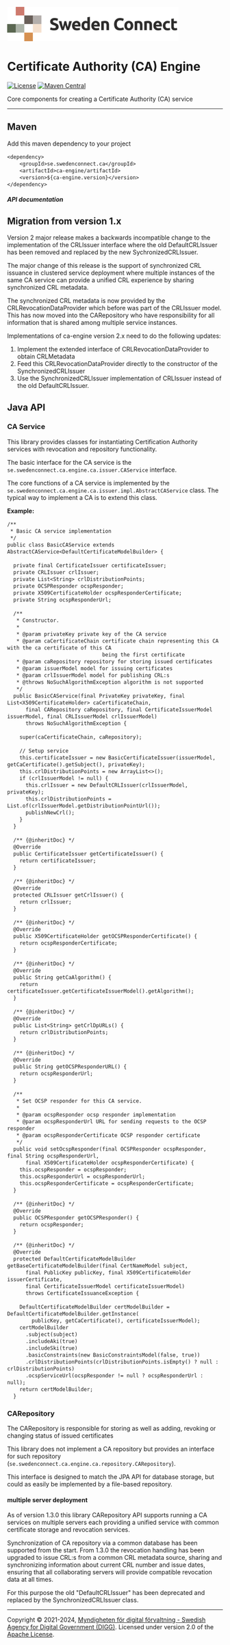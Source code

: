 ![Logo](https://raw.githubusercontent.com/swedenconnect/technical-framework/master/img/sweden-connect.png)

# Certificate Authority (CA) Engine

[![License](https://img.shields.io/badge/License-Apache%202.0-blue.svg)](https://opensource.org/licenses/Apache-2.0) [![Maven Central](https://maven-badges.herokuapp.com/maven-central/se.swedenconnect.ca/ca-engine/badge.svg)](https://maven-badges.herokuapp.com/maven-central/se.swedenconnect.ca/ca-engine)

Core components for creating a Certificate Authority (CA) service

---

## Maven

Add this maven dependency to your project

```
<dependency>
    <groupId>se.swedenconnect.ca</groupId>
    <artifactId>ca-engine/artifactId>
    <version>${ca-engine.version}</version>
</dependency>
```

##### API documentation

## Migration from version 1.x

Version 2 major release makes a backwards incompatible change to the implementation of the CRLIssuer interface where the old
DefaultCRLIssuer has been removed and replaced by the new SychronizedCRLIssuer. 

The major change of this release is the support of synchronized CRL issuance in clustered service deployment where multiple
instances of the same CA service can provide a unified CRL experience by sharing synchronized CRL metadata.

The synchronized CRL metadata is now provided by the CRLRevocationDataProvider which before was part of the 
CRLIssuer model. This has now moved into the CARepository who have responsibility for all information that
is shared among multiple service instances.

Implementations of ca-engine version 2.x need to do the following updates:

1) Implement the extended interface of CRLRevocationDataProvider to obtain CRLMetadata
2) Feed this CRLRevocationDataProvider directly to the constructor of the SynchronizedCRLIssuer
3) Use the SynchronizedCRLIssuer implementation of CRLIssuer instead of the old DefaultCRLIssuer.


## Java API

### CA Service
This library provides classes for instantiating Certification Authority services with revocation and repository functionality.

The basic interface for the CA service is the `se.swedenconnect.ca.engine.ca.issuer.CAService` interface.

The core functions of a CA service is implemented by the `se.swedenconnect.ca.engine.ca.issuer.impl.AbstractCAService` class. 
The typical way to implement a CA is to extend this class.

**Example:**
```
/**
 * Basic CA service implementation
 */
public class BasicCAService extends AbstractCAService<DefaultCertificateModelBuilder> {

  private final CertificateIssuer certificateIssuer;
  private CRLIssuer crlIssuer;
  private List<String> crlDistributionPoints;
  private OCSPResponder ocspResponder;
  private X509CertificateHolder ocspResponderCertificate;
  private String ocspResponderUrl;

  /**
   * Constructor.
   *
   * @param privateKey private key of the CA service
   * @param caCertificateChain certificate chain representing this CA with the ca certificate of this CA 
                               being the first certificate
   * @param caRepository repository for storing issued certificates
   * @param issuerModel model for issuing certificates
   * @param crlIssuerModel model for publishing CRL:s
   * @throws NoSuchAlgorithmException algorithm is not supported
   */
  public BasicCAService(final PrivateKey privateKey, final List<X509CertificateHolder> caCertificateChain,
      final CARepository caRepository, final CertificateIssuerModel issuerModel, final CRLIssuerModel crlIssuerModel)
      throws NoSuchAlgorithmException {
      
    super(caCertificateChain, caRepository);

    // Setup service
    this.certificateIssuer = new BasicCertificateIssuer(issuerModel, getCaCertificate().getSubject(), privateKey);
    this.crlDistributionPoints = new ArrayList<>();
    if (crlIssuerModel != null) {
      this.crlIssuer = new DefaultCRLIssuer(crlIssuerModel, privateKey);
      this.crlDistributionPoints = List.of(crlIssuerModel.getDistributionPointUrl());
      publishNewCrl();
    }
  }

  /** {@inheritDoc} */
  @Override 
  public CertificateIssuer getCertificateIssuer() {
    return certificateIssuer;
  }

  /** {@inheritDoc} */
  @Override 
  protected CRLIssuer getCrlIssuer() {
    return crlIssuer;
  }

  /** {@inheritDoc} */
  @Override
  public X509CertificateHolder getOCSPResponderCertificate() {
    return ocspResponderCertificate;
  }

  /** {@inheritDoc} */
  @Override
  public String getCaAlgorithm() {
    return certificateIssuer.getCertificateIssuerModel().getAlgorithm();
  }

  /** {@inheritDoc} */
  @Override
  public List<String> getCrlDpURLs() {
    return crlDistributionPoints;
  }

  /** {@inheritDoc} */
  @Override
  public String getOCSPResponderURL() {
    return ocspResponderUrl;
  }

  /**
   * Set OCSP responder for this CA service.
   *
   * @param ocspResponder ocsp responder implementation
   * @param ocspResponderUrl URL for sending requests to the OCSP responder
   * @param ocspResponderCertificate OCSP responder certificate
   */
  public void setOcspResponder(final OCSPResponder ocspResponder, final String ocspResponderUrl,
      final X509CertificateHolder ocspResponderCertificate) {
    this.ocspResponder = ocspResponder;
    this.ocspResponderUrl = ocspResponderUrl;
    this.ocspResponderCertificate = ocspResponderCertificate;
  }

  /** {@inheritDoc} */
  @Override
  public OCSPResponder getOCSPResponder() {
    return ocspResponder;
  }

  /** {@inheritDoc} */
  @Override
  protected DefaultCertificateModelBuilder getBaseCertificateModelBuilder(final CertNameModel subject,
      final PublicKey publicKey, final X509CertificateHolder issuerCertificate, 
      final CertificateIssuerModel certificateIssuerModel)
      throws CertificateIssuanceException {
      
    DefaultCertificateModelBuilder certModelBuilder = DefaultCertificateModelBuilder.getInstance(
        publicKey, getCaCertificate(), certificateIssuerModel);
    certModelBuilder
      .subject(subject)
      .includeAki(true)
      .includeSki(true)
      .basicConstraints(new BasicConstraintsModel(false, true))
      .crlDistributionPoints(crlDistributionPoints.isEmpty() ? null : crlDistributionPoints)
      .ocspServiceUrl(ocspResponder != null ? ocspResponderUrl : null);
    return certModelBuilder;
  }
```

### CARepository

The CARepository is responsible for storing as well as adding, revoking or changing status of issued certificates

This library does not implement a CA repository but provides an interface for such repository 
(`se.swedenconnect.ca.engine.ca.repository.CARepository`).

This interface is designed to match the JPA API for database storage, but could as easily be implemented by a file-based repository.


#### multiple server deployment

As of version 1.3.0 this library CARepository API supports running a CA services on multiple servers each providing a unified
service with common certificate storage and revocation services.

Synchronization of CA repository via a common database has been supported from the start. From 1.3.0 the revocation handling
has been upgraded to issue CRL:s from a common CRL metadata source, sharing and synchronizing information about current
CRL number and issue dates, ensuring that all collaborating servers will provide compatible revocation data at all times.

For this purpose the old "DefaultCRLIssuer" has been deprecated and replaced by the SynchronizedCRLIssuer class.

-----

Copyright &copy; 2021-2024, [Myndigheten för digital förvaltning - Swedish Agency for Digital Government (DIGG)](http://www.digg.se). Licensed under version 2.0 of the [Apache License](http://www.apache.org/licenses/LICENSE-2.0).
